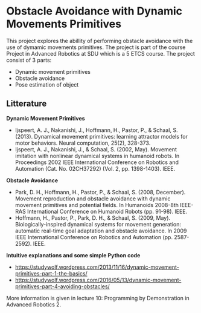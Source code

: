 # Obstacle Avoidance with Dynamic Movements Primitives

This project explores the abillity of performing obstacle avoidance with the use of dymamic movements primitives. The project is part of the course Project in Advanced Robotics at SDU which is a 5 ETCS course. The project consist of 3 parts:

- Dynamic movement primitives
- Obstacle avoidance
- Pose estimation of object

## Litterature

**Dynamic Movement Primitives**

- Ijspeert, A. J., Nakanishi, J., Hoffmann, H., Pastor, P., & Schaal, S. (2013). Dynamical movement primitives: learning attractor models for motor behaviors. Neural computation, 25(2), 328-373.
- Ijspeert, A. J., Nakanishi, J., & Schaal, S. (2002, May). Movement imitation with nonlinear dynamical systems in humanoid robots. In Proceedings 2002 IEEE International Conference on Robotics and Automation (Cat. No. 02CH37292) (Vol. 2, pp. 1398-1403). IEEE.

**Obstacle Avoidance**

- Park, D. H., Hoffmann, H., Pastor, P., & Schaal, S. (2008, December). Movement reproduction and obstacle avoidance with dynamic movement primitives and potential fields. In Humanoids 2008-8th IEEE-RAS International Conference on Humanoid Robots (pp. 91-98). IEEE.
- Hoffmann, H., Pastor, P., Park, D. H., & Schaal, S. (2009, May). Biologically-inspired dynamical systems for movement generation: automatic real-time goal adaptation and obstacle avoidance. In 2009 IEEE International Conference on Robotics and Automation (pp. 2587-2592). IEEE.

**Intuitive explanations and some simple Python code**

- <https://studywolf.wordpress.com/2013/11/16/dynamic-movement-primitives-part-1-the-basics/>
- <https://studywolf.wordpress.com/2016/05/13/dynamic-movement-primitives-part-4-avoiding-obstacles/>

More information is given in lecture 10: Programming by Demonstration in Advanced Robotics 2.
